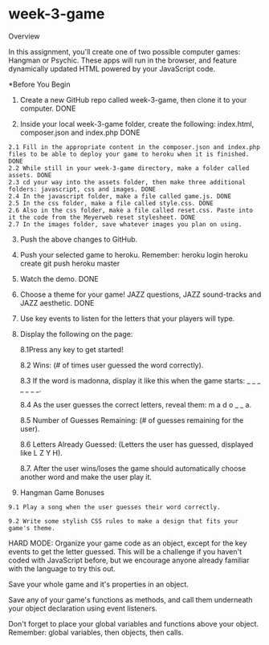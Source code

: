 # week-3-game
Overview

In this assignment, you'll create one of two possible computer games: Hangman or Psychic. These apps will run in the browser, and feature dynamically updated HTML powered by your JavaScript code.

*Before You Begin

  1. Create a new GitHub repo called week-3-game, then clone it to your computer. DONE

  2. Inside your local week-3-game folder, create the following: index.html, composer.json and index.php DONE

    2.1 Fill in the appropriate content in the composer.json and index.php files to be able to deploy your game to heroku when it is finished. DONE
    2.2 While still in your week-3-game directory, make a folder called assets. DONE
    2.3 cd your way into the assets folder, then make three additional folders: javascript, css and images. DONE
    2.4 In the javascript folder, make a file called game.js. DONE
    2.5 In the css folder, make a file called style.css. DONE
    2.6 Also in the css folder, make a file called reset.css. Paste into it the code from the Meyerweb reset stylesheet. DONE
    2.7 In the images folder, save whatever images you plan on using.

  3. Push the above changes to GitHub.

  4. Push your selected game to heroku. Remember:
    heroku login
    heroku create
    git push heroku master

  5. Watch the demo. DONE

  6. Choose a theme for your game!  JAZZ questions, JAZZ sound-tracks and JAZZ aesthetic. DONE

  7. Use key events to listen for the letters that your players will type.

  8. Display the following on the page:

      8.1Press any key to get started!

      8.2 Wins: (# of times user guessed the word correctly).

      8.3 If the word is madonna, display it like this when the game starts: _ _ _ _ _ _ _.

      8.4 As the user guesses the correct letters, reveal them: m a d o _  _ a.

      8.5 Number of Guesses Remaining: (# of guesses remaining for the user).

      8.6 Letters Already Guessed: (Letters the user has guessed, displayed like L Z Y H).

      8.7. After the user wins/loses the game should automatically choose another word and make the user play it.

  9. Hangman Game Bonuses

    9.1 Play a song when the user guesses their word correctly.

    9.2 Write some stylish CSS rules to make a design that fits your game's theme.

HARD MODE: Organize your game code as an object, except for the key events to get the letter guessed. This will be a challenge if you haven't coded with JavaScript before, but we encourage anyone already familiar with the language to try this out.

Save your whole game and it's properties in an object.

Save any of your game's functions as methods, and call them underneath your object declaration using event listeners.

Don't forget to place your global variables and functions above your object.
Remember: global variables, then objects, then calls.

 
